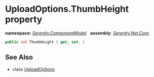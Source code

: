 # UploadOptions.ThumbHeight property
**namespace:** *[Serenity.ComponentModel](../../README.md#serenity.componentmodel-namespace)*   **assembly**: *[Serenity.Net.Core](../../README.md)*

```csharp
public int ThumbHeight { get; set; }
```

## See Also

* class [UploadOptions](../UploadOptions.md)